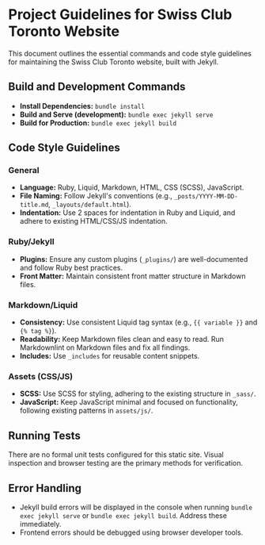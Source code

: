 # Project Guidelines for Swiss Club Toronto Website

This document outlines the essential commands and code style guidelines for
maintaining the Swiss Club Toronto website, built with Jekyll.

## Build and Development Commands

- **Install Dependencies:** `bundle install`
- **Build and Serve (development):** `bundle exec jekyll serve`
- **Build for Production:** `bundle exec jekyll build`

## Code Style Guidelines

### General

- **Language:** Ruby, Liquid, Markdown, HTML, CSS (SCSS), JavaScript.
- **File Naming:** Follow Jekyll's conventions (e.g.,
  `_posts/YYYY-MM-DD-title.md`, `_layouts/default.html`).
- **Indentation:** Use 2 spaces for indentation in Ruby and Liquid, and adhere
  to existing HTML/CSS/JS indentation.

### Ruby/Jekyll

- **Plugins:** Ensure any custom plugins (`_plugins/`) are well-documented and
  follow Ruby best practices.
- **Front Matter:** Maintain consistent front matter structure in Markdown
  files.

### Markdown/Liquid

- **Consistency:** Use consistent Liquid tag syntax (e.g., `{{ variable }}` and
  `{% tag %}`).
- **Readability:** Keep Markdown files clean and easy to read. Run Markdownlint
  on Markdown files and fix all findings.
- **Includes:** Use `_includes` for reusable content snippets.

### Assets (CSS/JS)

- **SCSS:** Use SCSS for styling, adhering to the existing structure in
  `_sass/`.
- **JavaScript:** Keep JavaScript minimal and focused on functionality,
  following existing patterns in `assets/js/`.

## Running Tests

There are no formal unit tests configured for this static site. Visual
inspection and browser testing are the primary methods for verification.

## Error Handling

- Jekyll build errors will be displayed in the console when running `bundle
  exec jekyll serve` or `bundle exec jekyll build`. Address these immediately.
- Frontend errors should be debugged using browser developer tools.

